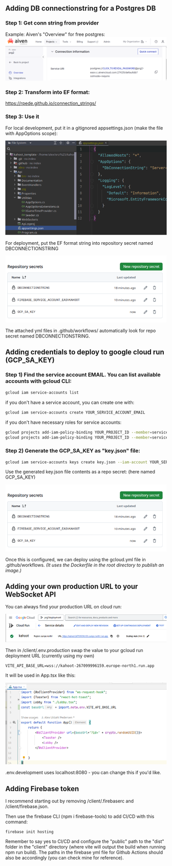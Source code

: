 ## Adding DB connectionstring for a Postgres DB

### Step 1: Get conn string from provider

Example: Aiven's "Overview" for free postgres:
![alt text](image-2.png)

### Step 2: Transform into EF format:

https://rpede.github.io/connection_strings/


### Step 3: Use it


For local development, put it in a gitignored appsettings.json (make the file with AppOptions scope):

![alt text](image.png)

For deployment, put the EF format string into repository secret named DBCONNECTIONSTRING

![alt text](image-1.png)

The attached yml files in .github/workflows/ automatically look for repo secret named DBCONNECTIONSTRING.

## Adding credentials to deploy to google cloud run (GCP_SA_KEY)

### Step 1) Find the service account EMAIL. You can list available accounts with gcloud CLI:
```bash
gcloud iam service-accounts list
```

if you don't have a service account, you can create one with:

```bash
gcloud iam service-accounts create YOUR_SERVICE_ACCOUNT_EMAIL 
```
if you don't have necessary roles for service accounts: 
```bash
gcloud projects add-iam-policy-binding YOUR_PROJECT_ID --member=serviceAccount:YOUR_SERVICE_ACCOUNT_NAME@YOUR_PROJECT_ID.iam.gserviceaccount.com --role=roles/cloudrun.admin
gcloud projects add-iam-policy-binding YOUR_PROJECT_ID --member=serviceAccount:YOUR_SERVICE_ACCOUNT_NAME@YOUR_PROJECT_ID.iam.gserviceaccount.com --role=roles/iam.serviceAccountUser     
```


### Step 2) Generate the GCP_SA_KEY as "key.json" file:
```bash
gcloud iam service-accounts keys create key.json --iam-account YOUR_SERVICE_ACCOUNT_EMAIL
```

Use the generated key.json file contents as a repo secret: (here named GCP_SA_KEY)

![alt text](image-1.png)

Once this is configured, we can deploy using the gcloud.yml file in .github/workflows. 
*(It uses the Dockerfile in the root directory to publish an image.)*


## Adding your own production URL to your WebSocket API

You can always find your production URL on cloud run:

![alt text](image-4.png)

Then in /client/.env.production swap the value to your gcloud run deployment URL (currently using my own)

```
VITE_API_BASE_URL=wss://kahoot-267099996159.europe-north1.run.app
```


It will be used in App.tsx like this:

![alt text](image-3.png)

.env.development uses localhost:8080 - you can change this if you'd like.


## Adding Firebase token

I recommend starting out by removing /client/.firebaserc and /client/firebase.json.

Then use the firebase CLI (npm i firebase-tools) to add CI/CD with this command: 

```
firebase init hosting
```
Remember to say yes to CI/CD and configure the "public" path to the "dist" folder in the "client" directory (where vite will output the build when running npm run build). The paths in the firebase yml file for Github Actions should also be accordingly (you can check mine for reference).